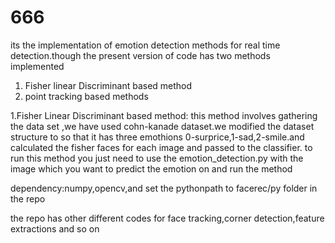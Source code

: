 666
===
its the implementation of emotion detection methods for real time detection.though the present version of code has two methods implemented 
1. Fisher linear Discriminant based method
2. point tracking based methods


1.Fisher Linear Discriminant based method: this method involves gathering the data set ,we have used cohn-kanade dataset.we modified the dataset structure to so that it has three emothions 0-surprice,1-sad,2-smile.and calculated the fisher faces for each image and passed to the classifier.
to run this method you just need to use the emotion_detection.py with the image which you want to predict the emotion on and run the method

dependency:numpy,opencv,and set the pythonpath to facerec/py folder in the repo

the repo has other different codes for face tracking,corner detection,feature extractions and so on
